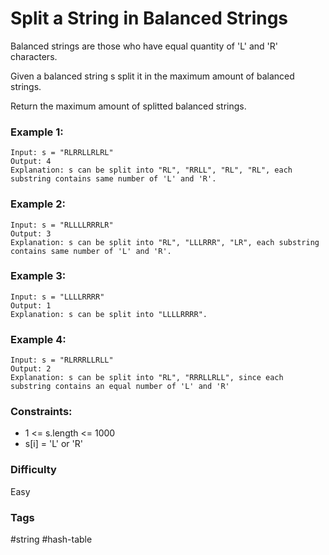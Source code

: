 # Split a String in Balanced Strings

Balanced strings are those who have equal quantity of 'L' and 'R' characters.

Given a balanced string s split it in the maximum amount of balanced strings.

Return the maximum amount of splitted balanced strings.

### Example 1:

```
Input: s = "RLRRLLRLRL"
Output: 4
Explanation: s can be split into "RL", "RRLL", "RL", "RL", each substring contains same number of 'L' and 'R'.
```

### Example 2:

```
Input: s = "RLLLLRRRLR"
Output: 3
Explanation: s can be split into "RL", "LLLRRR", "LR", each substring contains same number of 'L' and 'R'.
```

### Example 3:

```
Input: s = "LLLLRRRR"
Output: 1
Explanation: s can be split into "LLLLRRRR".
```

### Example 4:

```
Input: s = "RLRRRLLRLL"
Output: 2
Explanation: s can be split into "RL", "RRRLLRLL", since each substring contains an equal number of 'L' and 'R'
```

### Constraints:

- 1 <= s.length <= 1000
- s[i] = 'L' or 'R'

### Difficulty

Easy

### Tags

#string #hash-table
